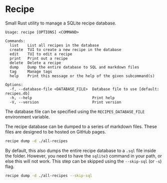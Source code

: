 # Recipe

Small Rust utility to manage a SQLite recipe database.

```
Usage: recipe [OPTIONS] <COMMAND>

Commands:
  list    List all recipes in the database
  create  TUI to create a new recipe in the database
  edit    TUI to edit a recipe
  print   Print out a recipe
  delete  Delete a recipe
  dump    Dump the entire database to SQL and markdown files
  tag     Manage tags
  help    Print this message or the help of the given subcommand(s)

Options:
  -f, --database-file <DATABASE_FILE>  Database file to use [default: recipes.db]
  -h, --help                           Print help
  -V, --version                        Print version
```

The database file can be specified using the `RECIPES_DATABASE_FILE` environment variable.

The recipe database can be dumped to a series of markdown files.
These files are designed to be hosted on GitHub pages.

```bash
recipe dump -d ./all-recipes
```

By default, this also dumps the entire recipe database to a `.sql` file inside the folder.
However, you need to have the `sqlite3` command in your path, or else this will not work.
This step can be skipped using the `--skip-sql` (or `-s`) flag.

```bash
recipe dump -d ./all-recipes --skip-sql
```
